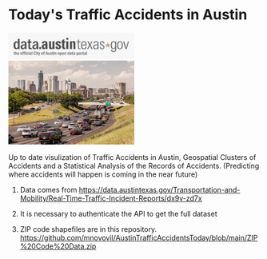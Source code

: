 # Today's Traffic Accidents in Austin

<img src="https://github.com/mnovovil/AustinTrafficAccidentsToday/blob/main/OpenData%20Portal.png" width="50%" height="50%">


<img src="https://github.com/mnovovil/AustinTrafficAccidentsToday/blob/main/Austin_Accidents.jpg" width="50%" height="50%">

Up to date visulization of Traffic Accidents in Austin, Geospatial Clusters of Accidents and a Statistical Analysis of the Records of Accidents. (Predicting where accidents will happen is coming in the near future)

  1. Data comes from https://data.austintexas.gov/Transportation-and-Mobility/Real-Time-Traffic-Incident-Reports/dx9v-zd7x
  
  2. It is necessary to authenticate the API to get the full dataset
  
  3. ZIP code shapefiles are in this repository. https://github.com/mnovovil/AustinTrafficAccidentsToday/blob/main/ZIP%20Code%20Data.zip
